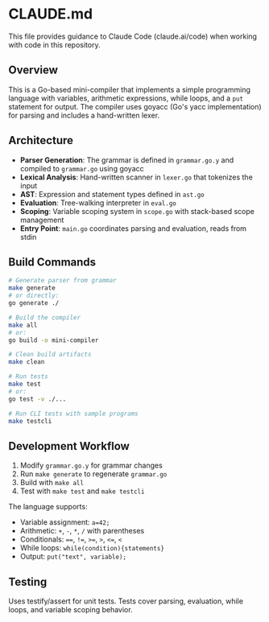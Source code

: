 # CLAUDE.md

This file provides guidance to Claude Code (claude.ai/code) when working with code in this repository.

## Overview

This is a Go-based mini-compiler that implements a simple programming language with variables, arithmetic expressions, while loops, and a `put` statement for output. The compiler uses goyacc (Go's yacc implementation) for parsing and includes a hand-written lexer.

## Architecture

- **Parser Generation**: The grammar is defined in `grammar.go.y` and compiled to `grammar.go` using goyacc
- **Lexical Analysis**: Hand-written scanner in `lexer.go` that tokenizes the input
- **AST**: Expression and statement types defined in `ast.go`
- **Evaluation**: Tree-walking interpreter in `eval.go`
- **Scoping**: Variable scoping system in `scope.go` with stack-based scope management
- **Entry Point**: `main.go` coordinates parsing and evaluation, reads from stdin

## Build Commands

```bash
# Generate parser from grammar
make generate
# or directly:
go generate ./

# Build the compiler
make all
# or:
go build -o mini-compiler

# Clean build artifacts
make clean

# Run tests
make test
# or:
go test -v ./...

# Run CLI tests with sample programs
make testcli
```

## Development Workflow

1. Modify `grammar.go.y` for grammar changes
2. Run `make generate` to regenerate `grammar.go`
3. Build with `make all`
4. Test with `make test` and `make testcli`

The language supports:
- Variable assignment: `a=42;`
- Arithmetic: `+`, `-`, `*`, `/` with parentheses
- Conditionals: `==`, `!=`, `>=`, `>`, `<=`, `<`
- While loops: `while(condition){statements}`
- Output: `put("text", variable);`

## Testing

Uses testify/assert for unit tests. Tests cover parsing, evaluation, while loops, and variable scoping behavior.